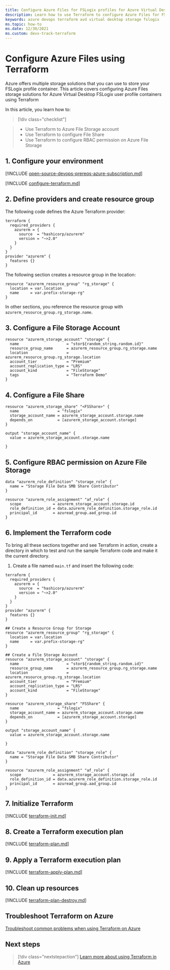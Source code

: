 ```yaml
---
title: Configure Azure Files for FSLogix profiles for Azure Virtual Desktop using Terraform - Azure
description: Learn how to use Terraform to configure Azure Files for FSLogix profiles Azure Virtual Desktop with Terraform
keywords: azure devops terraform avd virtual desktop storage fslogix
ms.topic: how-to
ms.date: 12/30/2021
ms.custom: devx-track-terraform
---
```


# Configure Azure Files using Terraform

Azure offers multiple storage solutions that you can use to store your FSLogix profile container. This article covers configuring Azure Files storage solutions for Azure Virtual Desktop FSLogix user profile containers using Terraform

In this article, you learn how to:
> [!div class="checklist"]

> * Use Terraform to Azure File Storage account
> * Use Terraform to configure File Share
> * Use Terraform to configure RBAC permission on Azure File Storage

## 1. Configure your environment

[!INCLUDE [open-source-devops-prereqs-azure-subscription.md](../includes/open-source-devops-prereqs-azure-subscription.md)]

[!INCLUDE [configure-terraform.md](includes/configure-terraform.md)]

## 2. Define providers and create resource group

The following code defines the Azure Terraform provider:

```hcl
terraform {
  required_providers {
    azurerm = {
      source  = "hashicorp/azurerm"
      version = "~>2.0"
    }
  }
}
provider "azurerm" {
  features {}
}
```

The following section creates a resource group in the location:

```hcl
resource "azurerm_resource_group" "rg_storage" {
  location = var.location
  name     = var.prefix-storage-rg"
}
```

In other sections, you reference the resource group with `azurerm_resource_group.rg_storage.name`.

## 3. Configure a File Storage Account

```hcl
resource "azurerm_storage_account" "storage" {
  name                     = "stor${random_string.random.id}"
  resource_group_name      = azurerm_resource_group.rg_storage.name
  location                 = azurerm_resource_group.rg_storage.location
  account_tier             = "Premium"
  account_replication_type = "LRS"
  account_kind             = "FileStorage"
  tags                     = "Terraform Demo"
}
```

## 4. Configure a File Share

```hcl
resource "azurerm_storage_share" "<FSShare>" {
  name                 = "fslogix"
  storage_account_name = azurerm_storage_account.storage.name
  depends_on           = [azurerm_storage_account.storage]
}

output "storage_account_name" {
  value = azurerm_storage_account.storage.name

}
```

## 5. Configure RBAC permission on Azure File Storage

```hcl
data "azurerm_role_definition" "storage_role" {
  name = "Storage File Data SMB Share Contributor"
}

resource "azurerm_role_assignment" "af_role" {
  scope              = azurerm_storage_account.storage.id
  role_definition_id = data.azurerm_role_definition.storage_role.id
  principal_id       = azuread_group.aad_group.id
}
```

## 6. Implement the Terraform code

To bring all these sections together and see Terraform in action, create a directory in which to test and run the sample Terraform code and make it the current directory.

1. Create a file named `main.tf` and insert the following code:

```hcl
terraform {
  required_providers {
    azurerm = {
      source  = "hashicorp/azurerm"
      version = "~>2.0"
    }
  }
}
provider "azurerm" {
  features {}
}

## Create a Resource Group for Storage
resource "azurerm_resource_group" "rg_storage" {
  location = var.location
  name     = var.prefix-storage-rg"
}

## Create a File Storage Account 
resource "azurerm_storage_account" "storage" {
  name                     = "stor${random_string.random.id}"
  resource_group_name      = azurerm_resource_group.rg_storage.name
  location                 = azurerm_resource_group.rg_storage.location
  account_tier             = "Premium"
  account_replication_type = "LRS"
  account_kind             = "FileStorage"
}

resource "azurerm_storage_share" "FSShare" {
  name                 = "fslogix"
  storage_account_name = azurerm_storage_account.storage.name
  depends_on           = [azurerm_storage_account.storage]
}

output "storage_account_name" {
  value = azurerm_storage_account.storage.name

}

data "azurerm_role_definition" "storage_role" {
  name = "Storage File Data SMB Share Contributor"
}

resource "azurerm_role_assignment" "af_role" {
  scope              = azurerm_storage_account.storage.id
  role_definition_id = data.azurerm_role_definition.storage_role.id
  principal_id       = azuread_group.aad_group.id
}
```

## 7. Initialize Terraform

[!INCLUDE [terraform-init.md](includes/terraform-init.md)]

## 8. Create a Terraform execution plan

[!INCLUDE [terraform-plan.md](includes/terraform-plan.md)]

## 9. Apply a Terraform execution plan

[!INCLUDE [terraform-apply-plan.md](includes/terraform-apply-plan.md)]

## 10. Clean up resources

[!INCLUDE [terraform-plan-destroy.md](includes/terraform-plan-destroy.md)]

## Troubleshoot Terraform on Azure

[Troubleshoot common problems when using Terraform on Azure](troubleshoot.md)

## Next steps

> [!div class="nextstepaction"]
> [Learn more about using Terraform in Azure](/azure/terraform)
